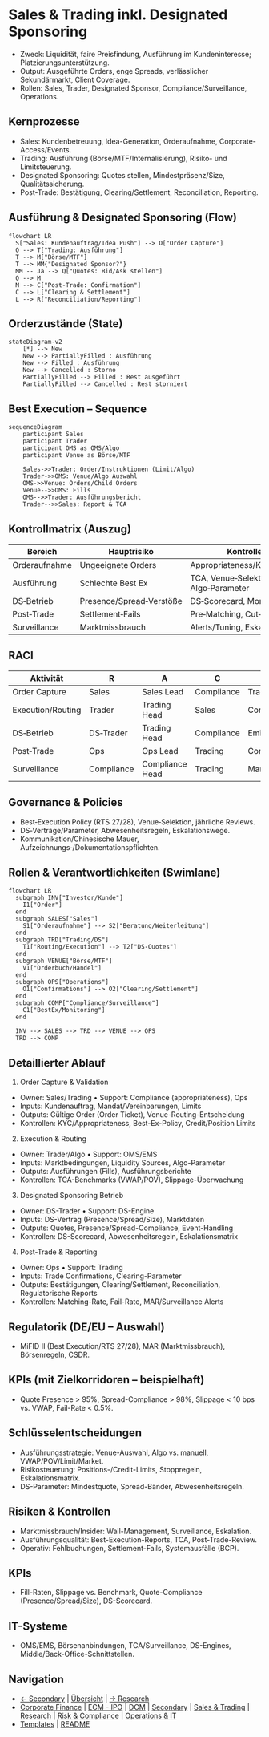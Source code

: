 # Sales & Trading inkl. Designated Sponsoring

- Zweck: Liquidität, faire Preisfindung, Ausführung im Kundeninteresse; Platzierungsunterstützung.
- Output: Ausgeführte Orders, enge Spreads, verlässlicher Sekundärmarkt, Client Coverage.
- Rollen: Sales, Trader, Designated Sponsor, Compliance/Surveillance, Operations.

## Kernprozesse

- Sales: Kundenbetreuung, Idea-Generation, Orderaufnahme, Corporate-Access/Events.
- Trading: Ausführung (Börse/MTF/Internalisierung), Risiko- und Limitsteuerung.
- Designated Sponsoring: Quotes stellen, Mindestpräsenz/Size, Qualitätssicherung.
- Post-Trade: Bestätigung, Clearing/Settlement, Reconciliation, Reporting.

## Ausführung & Designated Sponsoring (Flow)

```mermaid
flowchart LR
  S["Sales: Kundenauftrag/Idea Push"] --> O["Order Capture"]
  O --> T["Trading: Ausführung"]
  T --> M["Börse/MTF"]
  T --> MM{"Designated Sponsor?"}
  MM -- Ja --> Q["Quotes: Bid/Ask stellen"]
  Q --> M
  M --> C["Post-Trade: Confirmation"]
  C --> L["Clearing & Settlement"]
  L --> R["Reconciliation/Reporting"]
```

## Orderzustände (State)

```mermaid
stateDiagram-v2
    [*] --> New
    New --> PartiallyFilled : Ausführung
    New --> Filled : Ausführung
    New --> Cancelled : Storno
    PartiallyFilled --> Filled : Rest ausgeführt
    PartiallyFilled --> Cancelled : Rest storniert
```

## Best Execution – Sequence

```mermaid
sequenceDiagram
    participant Sales
    participant Trader
    participant OMS as OMS/Algo
    participant Venue as Börse/MTF

    Sales->>Trader: Order/Instruktionen (Limit/Algo)
    Trader->>OMS: Venue/Algo Auswahl
    OMS->>Venue: Orders/Child Orders
    Venue-->>OMS: Fills
    OMS-->>Trader: Ausführungsbericht
    Trader-->>Sales: Report & TCA
```

## Kontrollmatrix (Auszug)

| Bereich | Hauptrisiko | Kontrolle | Nachweis |
|---|---|---|---|
| Orderaufnahme | Ungeeignete Orders | Appropriateness/KYC‑Check | Check‑Logs |
| Ausführung | Schlechte Best Ex | TCA, Venue‑Selektion, Algo‑Parameter | TCA‑Reports |
| DS‑Betrieb | Presence/Spread‑Verstöße | DS‑Scorecard, Monitoring | DS‑Berichte |
| Post‑Trade | Settlement‑Fails | Pre‑Matching, Cut‑offs | Matching‑/Fail‑Reports |
| Surveillance | Marktmissbrauch | Alerts/Tuning, Eskalationen | Case‑Logs |

## RACI

| Aktivität | R | A | C | I |
|---|---|---|---|---|
| Order Capture | Sales | Sales Lead | Compliance | Trading |
| Execution/Routing | Trader | Trading Head | Sales | Compliance |
| DS‑Betrieb | DS‑Trader | Trading Head | Compliance | Emittent |
| Post‑Trade | Ops | Ops Lead | Trading | Compliance |
| Surveillance | Compliance | Compliance Head | Trading | Management |

## Governance & Policies

- Best‑Execution Policy (RTS 27/28), Venue‑Selektion, jährliche Reviews.
- DS‑Verträge/Parameter, Abwesenheitsregeln, Eskalationswege.
- Kommunikation/Chinesische Mauer, Aufzeichnungs‑/Dokumentationspflichten.
## Rollen & Verantwortlichkeiten (Swimlane)

```mermaid
flowchart LR
  subgraph INV["Investor/Kunde"]
    I1["Order"]
  end
  subgraph SALES["Sales"]
    S1["Orderaufnahme"] --> S2["Beratung/Weiterleitung"]
  end
  subgraph TRD["Trading/DS"]
    T1["Routing/Execution"] --> T2["DS-Quotes"]
  end
  subgraph VENUE["Börse/MTF"]
    V1["Orderbuch/Handel"]
  end
  subgraph OPS["Operations"]
    O1["Confirmations"] --> O2["Clearing/Settlement"]
  end
  subgraph COMP["Compliance/Surveillance"]
    C1["BestEx/Monitoring"]
  end

  INV --> SALES --> TRD --> VENUE --> OPS
  TRD --> COMP
```

## Detaillierter Ablauf

1) Order Capture & Validation
- Owner: Sales/Trading • Support: Compliance (appropriateness), Ops
- Inputs: Kundenauftrag, Mandat/Vereinbarungen, Limits
- Outputs: Gültige Order (Order Ticket), Venue-Routing-Entscheidung
- Kontrollen: KYC/Appropriateness, Best-Ex-Policy, Credit/Position Limits

2) Execution & Routing
- Owner: Trader/Algo • Support: OMS/EMS
- Inputs: Marktbedingungen, Liquidity Sources, Algo-Parameter
- Outputs: Ausführungen (Fills), Ausführungsberichte
- Kontrollen: TCA-Benchmarks (VWAP/POV), Slippage-Überwachung

3) Designated Sponsoring Betrieb
- Owner: DS-Trader • Support: DS-Engine
- Inputs: DS-Vertrag (Presence/Spread/Size), Marktdaten
- Outputs: Quotes, Presence/Spread-Compliance, Event-Handling
- Kontrollen: DS-Scorecard, Abwesenheitsregeln, Eskalationsmatrix

4) Post-Trade & Reporting
- Owner: Ops • Support: Trading
- Inputs: Trade Confirmations, Clearing-Parameter
- Outputs: Bestätigungen, Clearing/Settlement, Reconciliation, Regulatorische Reports
- Kontrollen: Matching-Rate, Fail-Rate, MAR/Surveillance Alerts

## Regulatorik (DE/EU – Auswahl)
- MiFID II (Best Execution/RTS 27/28), MAR (Marktmissbrauch), Börsenregeln, CSDR.

## KPIs (mit Zielkorridoren – beispielhaft)
- Quote Presence > 95%, Spread-Compliance > 98%, Slippage < 10 bps vs. VWAP, Fail-Rate < 0.5%.

## Schlüsselentscheidungen

- Ausführungsstrategie: Venue-Auswahl, Algo vs. manuell, VWAP/POV/Limit/Market.
- Risikosteuerung: Positions-/Credit-Limits, Stoppregeln, Eskalationsmatrix.
- DS-Parameter: Mindestquote, Spread-Bänder, Abwesenheitsregeln.

## Risiken & Kontrollen

- Marktmissbrauch/Insider: Wall-Management, Surveillance, Eskalation.
- Ausführungsqualität: Best-Execution-Reports, TCA, Post-Trade-Review.
- Operativ: Fehlbuchungen, Settlement-Fails, Systemausfälle (BCP).

## KPIs

- Fill-Raten, Slippage vs. Benchmark, Quote-Compliance (Presence/Spread/Size), DS-Scorecard.

## IT-Systeme

- OMS/EMS, Börsenanbindungen, TCA/Surveillance, DS-Engines, Middle/Back-Office-Schnittstellen.

## Navigation

- [← Secondary](04_ECM_Kapitalerhoehung_Secondary.md) | [Übersicht](Kernprozesse_Investmentbank_Mittelstand.md) | [→ Research](06_Research.md)
- [Corporate Finance](01_Corporate_Finance_MA_Finanzierung.md) | [ECM - IPO](02_ECM_IPO.md) | [DCM](03_DCM_Anleiheemission.md) | [Secondary](04_ECM_Kapitalerhoehung_Secondary.md) | [Sales & Trading](05_Sales_Trading_Designated_Sponsoring.md) | [Research](06_Research.md) | [Risk & Compliance](07_Risk_Compliance.md) | [Operations & IT](08_Operations_IT.md)
- [Templates](templates/) | [README](README.md)
